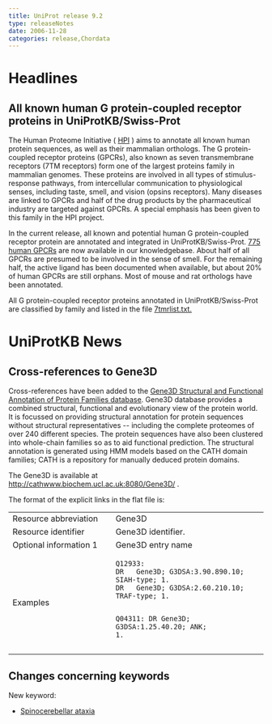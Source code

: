 ```yaml
---
title: UniProt release 9.2
type: releaseNotes
date: 2006-11-28
categories: release,Chordata
---
```


# Headlines

## All known human G protein-coupled receptor proteins in UniProtKB/Swiss-Prot

The Human Proteome Initiative ( [HPI](http://www.expasy.org/sprot/hpi/) ) aims to annotate all known human protein sequences, as well as their mammalian orthologs. The G protein-coupled receptor proteins (GPCRs), also known as seven transmembrane receptors (7TM receptors) form one of the largest proteins family in mammalian genomes. These proteins are involved in all types of stimulus-response pathways, from intercellular communication to physiological senses, including taste, smell, and vision (opsins receptors). Many diseases are linked to GPCRs and half of the drug products by the pharmaceutical industry are targeted against GPCRs. A special emphasis has been given to this family in the HPI project.

In the current release, all known and potential human G protein-coupled receptor protein are annotated and integrated in UniProtKB/Swiss-Prot. [775 human GPCRs](http://www.uniprot.org/uniprotkb?query=keyword%3A297+AND+organism_id%3A9606+AND+reviewed%3Ayes&sort=score) are now available in our knowledgebase. About half of all GPCRs are presumed to be involved in the sense of smell. For the remaining half, the active ligand has been documented when available, but about 20% of human GPCRs are still orphans. Most of mouse and rat orthologs have been annotated.

All G protein-coupled receptor proteins annotated in UniProtKB/Swiss-Prot are classified by family and listed in the file [7tmrlist.txt.](https://ftp.uniprot.org/pub/databases/uniprot/current_release/knowledgebase/complete/docs/7tmrlist)

# UniProtKB News

## Cross-references to Gene3D

Cross-references have been added to the [Gene3D Structural and Functional Annotation of Protein Families database](http://cathwww.biochem.ucl.ac.uk:8080/Gene3D/). Gene3D database provides a combined structural, functional and evolutionary view of the protein world. It is focussed on providing structural annotation for protein sequences without structural representatives -- including the complete proteomes of over 240 different species. The protein sequences have also been clustered into whole-chain families so as to aid functional prediction. The structural annotation is generated using HMM models based on the CATH domain families; CATH is a repository for manually deduced protein domains.

The Gene3D is available at <http://cathwww.biochem.ucl.ac.uk:8080/Gene3D/> .

The format of the explicit links in the flat file is:

<table><colgroup><col style="width: 40%" /><col style="width: 59%" /></colgroup><tbody><tr class="odd"><td>Resource abbreviation</td><td>Gene3D</td></tr><tr class="even"><td>Resource identifier</td><td>Gene3D identifier.</td></tr><tr class="odd"><td>Optional information 1</td><td>Gene3D entry name</td></tr><tr class="even"><td>Examples</td><td><pre><code>Q12933:
DR   Gene3D; G3DSA:3.90.890.10; SIAH-type; 1.
DR   Gene3D; G3DSA:2.60.210.10; TRAF-type; 1.

Q04311:
DR Gene3D; G3DSA:1.25.40.20; ANK; 1.</code></pre></td></tr></tbody></table>

## Changes concerning keywords

New keyword:

- [Spinocerebellar ataxia](http://www.uniprot.org/keywords/KW-0950)

